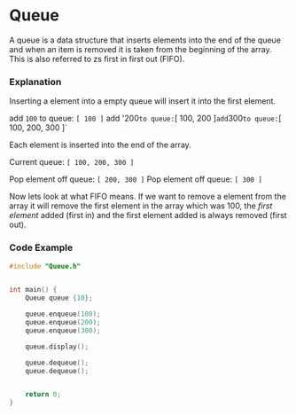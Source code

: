 # Queue

A queue is a data structure that inserts elements into the end of the queue and when an item is removed it is taken from the beginning of the array. This is also referred to zs first in first out (FIFO).

### Explanation

Inserting a element into a empty queue will insert it into the first element.

add `100` to queue: `[ 100 ]`
add '200` to queue: `[ 100, 200 ]`
add `300` to queue: `[ 100, 200, 300 ]`

Each element is inserted into the end of the array. 

Current queue: `[ 100, 200, 300 ]`

Pop element off queue: `[ 200, 300 ]`
Pop element off queue: `[ 300 ]`

Now lets look at what FIFO means. If we want to remove a element from the array it will remove the first element in the array which was 100, the *first element* added (first in) and the first element added is always removed (first out).

### Code Example

```c++
#include "Queue.h"


int main() {
    Queue queue {10};

    queue.enqueue(100);
    queue.enqueue(200);
    queue.enqueue(300);

    queue.display();

    queue.dequeue();
    queue.dequeue();


    return 0;
}
```